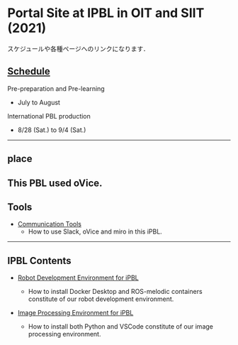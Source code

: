 #  Portal Site at IPBL in OIT and SIIT (2021) 
スケジュールや各種ページへのリンクになります．
## [Schedule](https://github.com/oit-ipbl/schedule)
Pre-preparation and Pre-learning
- July to August

International PBL production
- 8/28 (Sat.) to 9/4 (Sat.)
---
## place

This PBL used oVice.
---
## Tools
- [Communication Tools](https://github.com/oit-ipbl/portal/blob/main/setup/commtools.md)
  - How to use Slack, oVice and miro in this iPBL.
---
## IPBL Contents
- [Robot Development Environment for iPBL](https://github.com/oit-ipbl/portal/blob/main/setup/dockerros.md)
  - How to install Docker Desktop and ROS-melodic containers constitute of our robot development environment.

- [Image Processing Environment for iPBL](https://github.com/oit-ipbl/portal/blob/main/setup/python%2Bvscode.md)
  - How to install both Python and VSCode constitute of our image processing environment.
